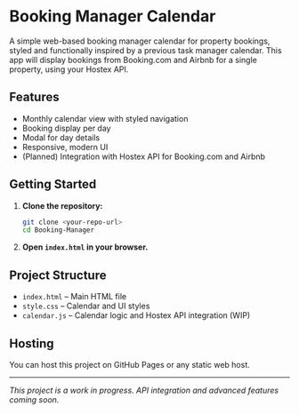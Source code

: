 # Booking Manager Calendar

A simple web-based booking manager calendar for property bookings, styled and functionally inspired by a previous task manager calendar. This app will display bookings from Booking.com and Airbnb for a single property, using your Hostex API.

## Features
- Monthly calendar view with styled navigation
- Booking display per day
- Modal for day details
- Responsive, modern UI
- (Planned) Integration with Hostex API for Booking.com and Airbnb

## Getting Started

1. **Clone the repository:**
   ```bash
   git clone <your-repo-url>
   cd Booking-Manager
   ```
2. **Open `index.html` in your browser.**

## Project Structure
- `index.html` – Main HTML file
- `style.css` – Calendar and UI styles
- `calendar.js` – Calendar logic and Hostex API integration (WIP)

## Hosting
You can host this project on GitHub Pages or any static web host.

---

*This project is a work in progress. API integration and advanced features coming soon.* 